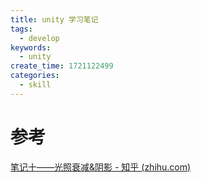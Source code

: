 ```yaml
---
title: unity 学习笔记
tags:
  - develop
keywords:
  - unity
create_time: 1721122499
categories:
  - skill
---
```



# 参考

[笔记十——光照衰减&阴影 - 知乎 (](https://zhuanlan.zhihu.com/p/31805436)[zhihu.com](https://zhuanlan.zhihu.com/p/31805436)[)](https://zhuanlan.zhihu.com/p/31805436)


